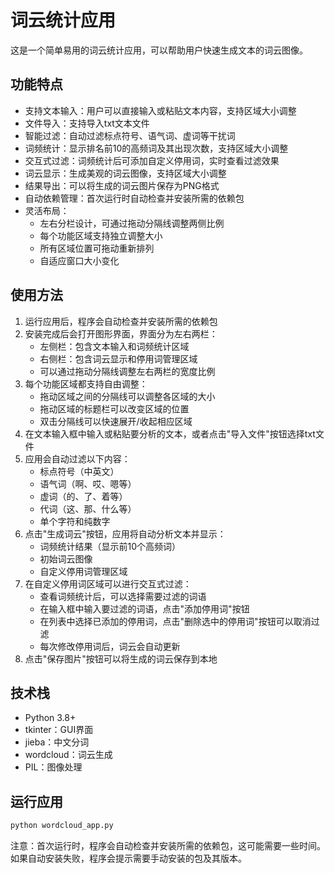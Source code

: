 # 词云统计应用

这是一个简单易用的词云统计应用，可以帮助用户快速生成文本的词云图像。

## 功能特点

- 支持文本输入：用户可以直接输入或粘贴文本内容，支持区域大小调整
- 文件导入：支持导入txt文本文件
- 智能过滤：自动过滤标点符号、语气词、虚词等干扰词
- 词频统计：显示排名前10的高频词及其出现次数，支持区域大小调整
- 交互式过滤：词频统计后可添加自定义停用词，实时查看过滤效果
- 词云显示：生成美观的词云图像，支持区域大小调整
- 结果导出：可以将生成的词云图片保存为PNG格式
- 自动依赖管理：首次运行时自动检查并安装所需的依赖包
- 灵活布局：
  - 左右分栏设计，可通过拖动分隔线调整两侧比例
  - 每个功能区域支持独立调整大小
  - 所有区域位置可拖动重新排列
  - 自适应窗口大小变化

## 使用方法

1. 运行应用后，程序会自动检查并安装所需的依赖包
2. 安装完成后会打开图形界面，界面分为左右两栏：
   - 左侧栏：包含文本输入和词频统计区域
   - 右侧栏：包含词云显示和停用词管理区域
   - 可以通过拖动分隔线调整左右两栏的宽度比例
3. 每个功能区域都支持自由调整：
   - 拖动区域之间的分隔线可以调整各区域的大小
   - 拖动区域的标题栏可以改变区域的位置
   - 双击分隔线可以快速展开/收起相应区域
4. 在文本输入框中输入或粘贴要分析的文本，或者点击"导入文件"按钮选择txt文件
5. 应用会自动过滤以下内容：
   - 标点符号（中英文）
   - 语气词（啊、哎、嗯等）
   - 虚词（的、了、着等）
   - 代词（这、那、什么等）
   - 单个字符和纯数字
6. 点击"生成词云"按钮，应用将自动分析文本并显示：
   - 词频统计结果（显示前10个高频词）
   - 初始词云图像
   - 自定义停用词管理区域
7. 在自定义停用词区域可以进行交互式过滤：
   - 查看词频统计后，可以选择需要过滤的词语
   - 在输入框中输入要过滤的词语，点击"添加停用词"按钮
   - 在列表中选择已添加的停用词，点击"删除选中的停用词"按钮可以取消过滤
   - 每次修改停用词后，词云会自动更新
8. 点击"保存图片"按钮可以将生成的词云保存到本地

## 技术栈

- Python 3.8+
- tkinter：GUI界面
- jieba：中文分词
- wordcloud：词云生成
- PIL：图像处理

## 运行应用

```bash
python wordcloud_app.py
```

注意：首次运行时，程序会自动检查并安装所需的依赖包，这可能需要一些时间。如果自动安装失败，程序会提示需要手动安装的包及其版本。 